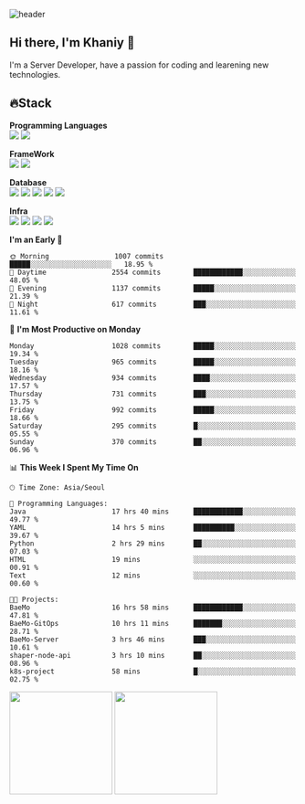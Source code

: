![header](https://capsule-render.vercel.app/api?type=soft&text=Welcome!&color=auto&height=200&section=header&fontSize=70)

## Hi there, I'm Khaniy 👋
I'm a Server Developer, have a passion for coding and learening new technologies.
<!-- <br> 📫 Email : kangh1596@gmail.com 
<br> 📝 Blog  : khan03.tistory.com/
<br> <img src="https://img.shields.io/badge/Email-222222?style=for-the-badge&logo=Gmail&logoColor=white">
<br> <img src="https://img.shields.io/badge/Blog -222222?style=for-the-badge&logo=Tistory&logoColor=white">
[hank0302's Blog](https://khan03.tistory.com/)
-->
## 🔥Stack 

**Programming Languages** <br>
 <img src="https://img.shields.io/badge/JAVA-E6522C?style=for-the-badge&logo=Java&logoColor=white">
 <img src="https://img.shields.io/badge/Python-3776AB?style=for-the-badge&logo=python&logoColor=white">

**FrameWork** <br>
<img src="https://img.shields.io/badge/SpringBoot-6DB33F?style=for-the-badge&logo=SpringBoot&logoColor=white">
<img src="https://img.shields.io/badge/FastAPI-009688?style=for-the-badge&logo=FastAPI&logoColor=white">

**Database** <br>
<img src="https://img.shields.io/badge/MySQL-4479A1?style=for-the-badge&logo=MySQL&logoColor=white">
<img src="https://img.shields.io/badge/MariaDB-003545?style=for-the-badge&logo=MariaDB&logoColor=white">
<img src="https://img.shields.io/badge/MongoDB-47A248?style=for-the-badge&logo=MongoDB&logoColor=white">
<img src="https://img.shields.io/badge/Redis-DC382D?style=for-the-badge&logo=Redis&logoColor=white">
<img src="https://img.shields.io/badge/PostgreSQL-4169E1?style=for-the-badge&logo=PostgreSQL&logoColor=white">

**Infra** <br>
<img src="https://img.shields.io/badge/Docker-2496ED?style=for-the-badge&logo=Docker&logoColor=white">
<img src="https://img.shields.io/badge/Kubernetes-326CE5?style=for-the-badge&logo=Kubernetes&logoColor=white">
<img src="https://img.shields.io/badge/Prometheus-E6522C?style=for-the-badge&logo=prometheus&logoColor=white">
<img src="https://img.shields.io/badge/Grafana-F46800?style=for-the-badge&logo=grafana&logoColor=white">

<!--START_SECTION:waka-->
**I'm an Early 🐤** 

```text
🌞 Morning                1007 commits        █████░░░░░░░░░░░░░░░░░░░░   18.95 % 
🌆 Daytime                2554 commits        ████████████░░░░░░░░░░░░░   48.05 % 
🌃 Evening                1137 commits        █████░░░░░░░░░░░░░░░░░░░░   21.39 % 
🌙 Night                  617 commits         ███░░░░░░░░░░░░░░░░░░░░░░   11.61 % 
```
📅 **I'm Most Productive on Monday** 

```text
Monday                   1028 commits        █████░░░░░░░░░░░░░░░░░░░░   19.34 % 
Tuesday                  965 commits         █████░░░░░░░░░░░░░░░░░░░░   18.16 % 
Wednesday                934 commits         ████░░░░░░░░░░░░░░░░░░░░░   17.57 % 
Thursday                 731 commits         ███░░░░░░░░░░░░░░░░░░░░░░   13.75 % 
Friday                   992 commits         █████░░░░░░░░░░░░░░░░░░░░   18.66 % 
Saturday                 295 commits         █░░░░░░░░░░░░░░░░░░░░░░░░   05.55 % 
Sunday                   370 commits         ██░░░░░░░░░░░░░░░░░░░░░░░   06.96 % 
```


📊 **This Week I Spent My Time On** 

```text
🕑︎ Time Zone: Asia/Seoul

💬 Programming Languages: 
Java                     17 hrs 40 mins      ████████████░░░░░░░░░░░░░   49.77 % 
YAML                     14 hrs 5 mins       ██████████░░░░░░░░░░░░░░░   39.67 % 
Python                   2 hrs 29 mins       ██░░░░░░░░░░░░░░░░░░░░░░░   07.03 % 
HTML                     19 mins             ░░░░░░░░░░░░░░░░░░░░░░░░░   00.91 % 
Text                     12 mins             ░░░░░░░░░░░░░░░░░░░░░░░░░   00.60 % 

🐱‍💻 Projects: 
BaeMo                    16 hrs 58 mins      ████████████░░░░░░░░░░░░░   47.81 % 
BaeMo-GitOps             10 hrs 11 mins      ███████░░░░░░░░░░░░░░░░░░   28.71 % 
BaeMo-Server             3 hrs 46 mins       ███░░░░░░░░░░░░░░░░░░░░░░   10.61 % 
shaper-node-api          3 hrs 10 mins       ██░░░░░░░░░░░░░░░░░░░░░░░   08.96 % 
k8s-project              58 mins             █░░░░░░░░░░░░░░░░░░░░░░░░   02.75 % 
```


<!--END_SECTION:waka-->
<p>
  <img height="180em" src="https://github-readme-stats-khaniys-projects.vercel.app/api?username=khaniy&show_icons=true&include_all_commits=true&theme=dracula">
  <img height="180em" src="https://github-readme-stats-khaniys-projects.vercel.app/api/top-langs?username=khaniy&layout=compact&theme=dracula">
</p>

